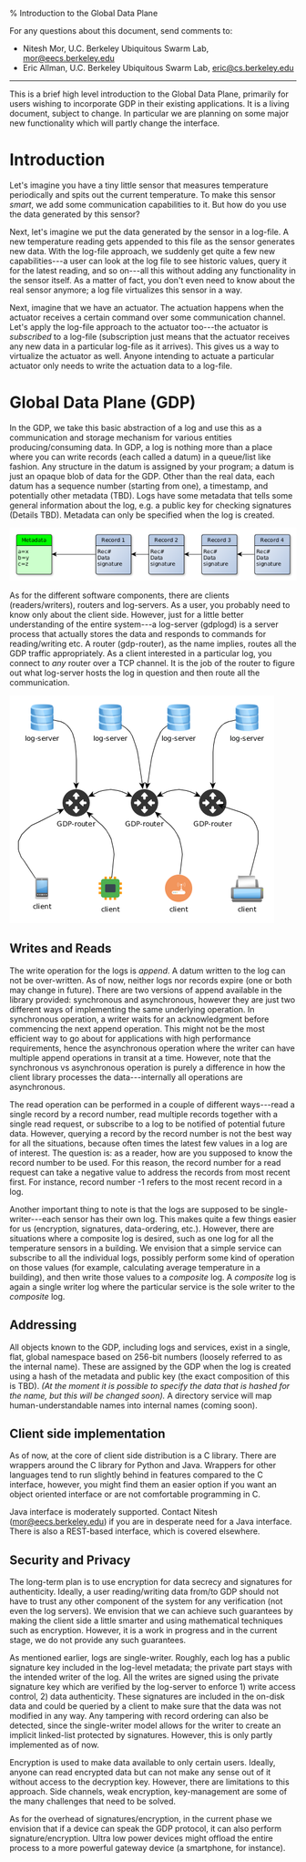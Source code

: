 % Introduction to the Global Data Plane

For any questions about this document, send comments to:

- Nitesh Mor, U.C. Berkeley Ubiquitous Swarm Lab, <mor@eecs.berkeley.edu>
- Eric Allman, U.C. Berkeley Ubiquitous Swarm Lab, <eric@cs.berkeley.edu>

---

This is a brief high level introduction to the Global Data Plane, primarily for
users wishing to incorporate GDP in their existing applications.  It is a
living document, subject to change.  In particular we are planning on some
major new functionality which will partly change the interface.

# Introduction

Let's imagine you have a tiny little sensor that measures temperature
periodically and spits out the current temperature. To make this sensor
*smart*, we add some communication capabilities to it. But how do you use the
data generated by this sensor? 

Next, let's imagine we put the data generated by the sensor in a log-file. A
new temperature reading gets appended to this file as the sensor generates new
data. With the log-file approach, we suddenly get quite a few new
capabilities---a user can look at the log file to see historic values, query it
for the latest reading, and so on---all this without adding any functionality
in the sensor itself. As a matter of fact, you don't even need to know about
the real sensor anymore; a log file virtualizes this sensor in a way. 

Next, imagine that we have an actuator. The actuation happens when the actuator
receives a certain command over some communication channel. Let's apply the
log-file approach to the actuator too---the actuator is *subscribed* to a
log-file (subscription just means that the actuator receives any new data in a
particular log-file as it arrives). This gives us a way to virtualize the
actuator as well. Anyone intending to actuate a particular actuator only needs
to write the actuation data to a log-file.

# Global Data Plane (GDP)

In the GDP, we take this basic abstraction of a log and use this as a
communication and storage mechanism for various entities producing/consuming
data. In GDP, a log is nothing more than a place where you can write records
(each called a datum) in a queue/list like fashion.  Any structure in the datum
is assigned by your program; a datum is just an opaque blob of data for the
GDP.  Other than the real data, each datum has a sequence number (starting from
one), a timestamp, and potentially other metadata (TBD). Logs have some
metadata that tells some general information about the log, e.g. a public key
for checking signatures (Details TBD). Metadata can only be specified when the
log is created.

![Logical representation of GDP log](log-structure-1.png)

As for the different software components, there are clients (readers/writers),
routers and log-servers. As a user, you probably need to know only about the
client side. However, just for a little better understanding of the entire
system---a log-server (gdplogd) is a server process that actually stores the
data and responds to commands for reading/writing etc. A router (gdp-router),
as the name implies, routes all the GDP traffic appropriately. As a client
interested in a particular log, you connect to *any* router over a TCP channel.
It is the job of the router to figure out what log-server hosts the log in
question and then route all the communication.

![GDP software components](gdp-components.png)


## Writes and Reads

The write operation for the logs is *append*. A datum written to the log can
not be over-written. As of now, neither logs nor records expire (one or both
may change in future). There are two versions of append available in the
library provided: synchronous and asynchronous, however they are just two
different ways of implementing the same underlying operation. In synchronous
operation, a writer waits for an acknowledgment before commencing the next
append operation. This might not be the most efficient way to go about for
applications with high performance requirements, hence the asynchronous
operation where the writer can have multiple append operations in transit at a
time. However, note that the synchronous vs asynchronous operation is purely a
difference in how the client library processes the data---internally all
operations are asynchronous. 

The read operation can be performed in a couple of different ways---read a
single record by a record number, read multiple records together with a single
read request, or subscribe to a log to be notified of potential future data.
However, querying a record by the record number is not the best way for all the
situations, because often times the latest few values in a log are of interest.
The question is: as a reader, how are you supposed to know the record number to
be used. For this reason, the record number for a read request can take a
negative value to address the records from most recent first. For instance,
record number -1 refers to the most recent record in a log.

Another important thing to note is that the logs are supposed to be
single-writer---each sensor has their own log. This makes quite a few things
easier for us (encryption, signatures, data-ordering, etc.). However, there are
situations where a composite log is desired, such as one log for all the
temperature sensors in a building. We envision that a simple service can
subscribe to all  the individual logs, possibly perform some kind of operation
on those values (for example, calculating average temperature in a building),
and then write those values to a *composite* log. A *composite* log is again a
single writer log where the particular service is the sole writer to the
*composite* log.

## Addressing

All objects known to the GDP, including logs and services, exist in a single,
flat, global namespace based on 256-bit numbers (loosely referred to as the
internal name).  These are assigned by the GDP when the log is created using a
hash of the metadata and public key (the exact composition of this is TBD).
*(At the moment it is possible to specify the data that is hashed for the name,
but this will be changed soon).*  A directory service will map
human-understandable names into internal names (coming soon).

<!--

All communications in the GDP are provided by the GDP Routing Layer.  At the
moment the implementation has limited scalability and does not work with
routers behind NAT firewalls.  We are planning on dropping the second
restriction soon, but the truly global, scalable, peer-to-peer based
implementation will take a bit longer.

At the moment, logs must be created by hand on a specific log server.  This
will be replaced by a log creation service soon.  To have a log created,
contact Eric (eric@cs.berkeley.edu).

-->

## Client side implementation

As of now, at the core of client side distribution is a C library. There are
wrappers around the C library for Python and Java. Wrappers for other languages
tend to run slightly behind in features compared to the C interface, however,
you might find them an easier option if you want an object oriented interface
or are not comfortable programming in C.

Java interface is moderately supported. Contact Nitesh
(<mor@eecs.berkeley.edu>) if you are in desperate need for a Java interface.
There is also a REST-based interface, which is covered elsewhere.


## Security and Privacy

The long-term plan is to use encryption for data secrecy and signatures for
authenticity. Ideally, a user reading/writing data from/to GDP should not have
to trust any other component of the system for any verification (not even the
log servers). We envision that we can achieve such guarantees by making the
client side a little smarter and using mathematical techniques such as
encryption. However, it is a work in progress and in the current stage, we do
not provide any such guarantees. 

As mentioned earlier, logs are single-writer. Roughly, each log has a public
signature key included in the log-level metadata; the private part stays with
the intended writer of the log. All the writes are signed using the private
signature key which are verified by the log-server to enforce 1) write access
control, 2) data authenticity. These signatures are included in the on-disk
data and could be queried by a client to make sure that the data was not
modified in any way. Any tampering with record ordering can also be detected,
since the single-writer model allows for the writer to create an implicit
linked-list protected by signatures. However, this is only partly implemented
as of now.

Encryption is used to make data available to only certain users. Ideally,
anyone can read encrypted data but can not make any sense out of it without
access to the decryption key. However, there are limitations to this approach.
Side channels, weak encryption, key-management are some of the many challenges
that need to be solved. 

As for the overhead of signatures/encryption, in the current phase we envision
that if a device can speak the GDP protocol, it can also perform
signature/encryption. Ultra low power devices might offload the entire process
to a more powerful gateway device (a smartphone, for instance).

<!-- Ideally devices will have a key-pair assigned at the factory with only the
public key exposed, although low-power crypto-unaware devices may speak to a
gateway that (optionally) collects data from multiple devices and then signs
and encrypts the data before submitting it to the GDP.

Security is enforced by cryptographic techniques — for example, there are no
ACLs.

Starting from the data acquisition device (for example, a sensor), the model is
that each device will have a key pair created at the factory.  The secret key
will be burned into the device and not be accessible.  Each device has a
corresponding log, and the public key for the device will be included in the
log metadata when the log is created.  The device will sign all outgoing
records using the secret key, and the GDP log server hosting the log will check
the signature before writes are permitted.  The signature is retained with
record, so consumers (readers) may verify the signature themselves.  Very small
and/or low power devices that can not sign themselves will have an intermediate
gateway that does the signing, at the risk of lowered security should the
gateway be compromised or if a Man In The Middle attack can be raised between
the sensor and the gateway.  -->


